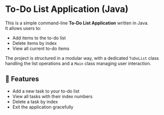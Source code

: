 # To-Do List Application (Java)

This is a simple command-line **To-Do List Application** written in Java.  
It allows users to:
- Add items to the to-do list
- Delete items by index
- View all current to-do items

The project is structured in a modular way, with a dedicated `ToDoList` class handling the list operations and a `Main` class managing user interaction.



## 🚀 Features
- Add a new task to your to-do list
- View all tasks with their index numbers
- Delete a task by index
- Exit the application gracefully

